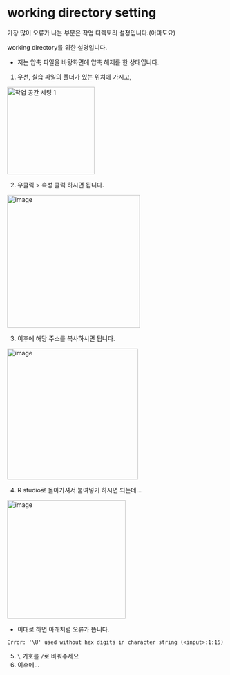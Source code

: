 # working directory setting
가장 많이 오류가 나는 부분은 작업 디렉토리 설정입니다.(아마도요)

working directory를 위한 설명입니다.
* 저는 압축 파일을 바탕화면에 압축 해제를 한 상태입니다.

  
1. 우선, 실습 파일의 폴더가 있는 위치에 가시고,  
<img width="202" alt="작업 공간 세팅 1" src="https://github.com/user-attachments/assets/95d41d93-f9e1-4064-a9fb-6864d15521c7" />    

2. 우클릭 > 속성 클릭 하시면 됩니다.   
<img width="307" alt="image" src="https://github.com/user-attachments/assets/5f63a2b7-5d12-4ebf-be1b-c37437cef73f" />    

3. 이후에 해당 주소를 복사하시면 됩니다.   
<img width="303" alt="image" src="https://github.com/user-attachments/assets/2b2bade5-db6b-4ec5-8259-6530252f8abc" />

4. R studio로 돌아가셔서 붙여넣기 하시면 되는데...      
<img width="274" alt="image" src="https://github.com/user-attachments/assets/d035053b-daf1-42c9-a231-c198f736abf0" />

* 이대로 하면 아래처럼 오류가 뜹니다.
```
Error: '\U' used without hex digits in character string (<input>:1:15)
```
5. `\` 기호를 `/`로 바꿔주세요
6. 이후에... 



